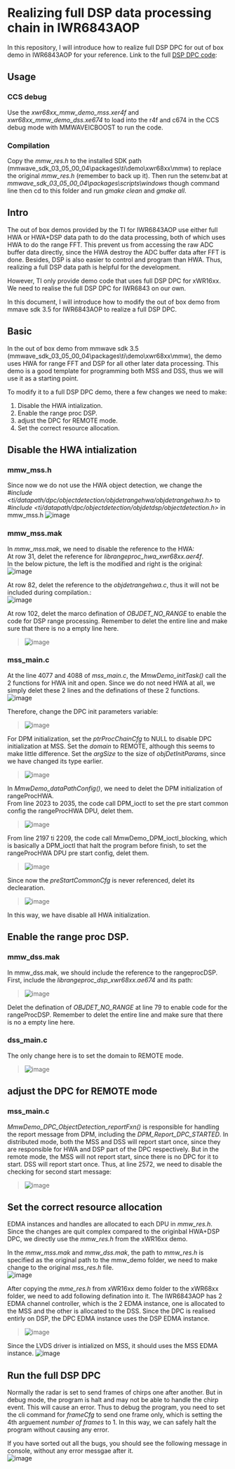 # Realizing full DSP data processing chain in IWR6843AOP

In this repository, I will introduce how to realize full DSP DPC for out of box demo in IWR6843AOP for your reference.
Link to the full [DSP DPC code](https://github.com/pauloohaha/IWR6843AOPfullDspDpc/blob/main/xwr68xxFullDPC.zip):

## Usage
### CCS debug
Use the *xwr68xx_mmw_demo_mss.xer4f* and *xwr68xx_mmw_demo_dss.xe674* to load into the r4f and c674 in the CCS debug mode with MMWAVEICBOOST to run the code.  

### Compilation
Copy the *mmw_res.h* to the installed SDK path (mmwave_sdk_03_05_00_04\packages\ti\demo\xwr68xx\mmw) to replace the original *mmw_res.h* (remember to back up it). Then run the setenv.bat at *mmwave_sdk_03_05_00_04\packages\scripts\windows* though command line then cd to this folder and run *gmake clean* and *gmake all*.

## Intro
The out of box demos provided by the TI for IWR6843AOP use either full HWA or HWA+DSP data path to do the data processing, both of which uses HWA to do the range FFT. This prevent us from accessing the raw ADC buffer data directly, since the HWA destroy the ADC buffer data after FFT is done. Besides, DSP is also easier to control and program than HWA. Thus, realizing a full DSP data path is helpful for the development.  

However, TI only provide demo code that uses full DSP DPC for xWR16xx. We need to realise the full DSP DPC for IWR6843 on our own.  
  
In this document, I will introduce how to modify the out of box demo from mmave sdk 3.5 for IWR6843AOP to realize a full DSP DPC.  
  
## Basic
In the out of box demo from mmwave sdk 3.5 (mmwave_sdk_03_05_00_04\packages\ti\demo\xwr68xx\mmw), the demo uses HWA for range FFT and DSP for all other later data processing. This demo is a good template for programming both MSS and DSS, thus we will use it as a starting point.  

To modify it to a full DSP DPC demo, there a few changes we need to make:  
1. Disable the HWA intialization.  
2. Enable the range proc DSP.  
3. adjust the DPC for REMOTE mode.  
4. Set the correct resource allocation.  
  
## Disable the HWA intialization

### mmw_mss.h
Since now we do not use the HWA object detection, we change the  *#include <ti/datapath/dpc/objectdetection/objdetrangehwa/objdetrangehwa.h>* to *#include <ti/datapath/dpc/objectdetection/objdetdsp/objectdetection.h>* in mmw_mss.h
![image](https://user-images.githubusercontent.com/85469000/189802575-7ccd5c05-b90e-4902-98fe-eb64832b9b04.png)

### mmw_mss.mak
In *mmw_mss.mak*, we need to disable the reference to the HWA:  
At row 31, delet the reference for *librangeproc_hwa_xwr68xx.aer4f*.  
In the below picture, the left is the modified and right is the original:  
![image](https://user-images.githubusercontent.com/85469000/189803098-37407bcc-1bdf-4da1-9124-e9cf5fa344ed.png)  

At row 82, delet the reference to the *objdetrangehwa.c*, thus it will not be included during compilation.:   
![image](https://user-images.githubusercontent.com/85469000/189803409-1626f56d-d2c4-4645-b3d5-852dead755a9.png)

At row 102, delet the marco defination of *OBJDET_NO_RANGE* to enable the code for DSP range processing. Remember to delet the entire line and make sure that there is no a empty line here.  
>![image](https://user-images.githubusercontent.com/85469000/189803463-d0a64bc6-a433-4edf-ac00-d018d067681a.png)
  
### mss_main.c
At the line 4077 and 4088 of *mss_main.c*, the *MmwDemo_initTask()* call the 2 functions for HWA init and open. Since we do not need HWA at all, we simply delet these 2 lines and the definations of these 2 functions.  
![image](https://user-images.githubusercontent.com/85469000/189802158-37375cf4-ae76-4385-a4c1-fed8ad022b5f.png)  
  
Therefore, change the DPC init parameters variable:  
>![image](https://user-images.githubusercontent.com/85469000/189802640-40d9a67f-81f1-4b61-b44e-87b9ae66c5ff.png)  

For DPM initialization, set the *ptrProcChainCfg* to NULL to disable DPC initialization at MSS. Set the *domain* to REMOTE, although this seems to make little difference. Set the *argSize* to the size of *objDetInitParams*, since we have changed its type earlier.  
>![image](https://user-images.githubusercontent.com/85469000/189803819-5987f5a2-1af1-46c6-ab69-69c2c5c60749.png)  

  
In *MmwDemo_dataPathConfig()*, we need to delet the DPM initialization of rangeProcHWA.  
From line 2023 to 2035, the code call DPM_ioctl to set the pre start common config the rangeProcHWA DPU, delet them.
>![image](https://user-images.githubusercontent.com/85469000/189804185-0d172d8a-20b8-4645-b52c-716bffda9e85.png)  

From line 2197 ti 2209, the code call MmwDemo_DPM_ioctl_blocking, which is basically a DPM_ioctl that halt the program before finish, to set the rangeProcHWA DPU pre start config, delet them.  
>![image](https://user-images.githubusercontent.com/85469000/189804429-2d1fc181-0b7b-42c0-9457-9a701f38d95c.png)  

Since now the *preStartCommonCfg* is never referenced, delet its declearation.  
>![image](https://user-images.githubusercontent.com/85469000/189804603-e12c96e4-f1f8-4d95-b25b-cafb28cabf5b.png)

In this way, we have disable all HWA initialization.  

## Enable the range proc DSP.  
### mmw_dss.mak
In mmw_dss.mak, we should include the reference to the rangeprocDSP. First, include the *librangeproc_dsp_xwr68xx.ae674* and its path:  
>![image](https://user-images.githubusercontent.com/85469000/189805009-6b91a890-5661-4677-9090-c8f6cb7fe838.png)  

Delet the defination of *OBJDET_NO_RANGE* at line 79 to enable code for the rangeProcDSP. Remember to delet the entire line and make sure that there is no a empty line here.

### dss_main.c
The only change here is to set the domain to REMOTE mode.  
>![image](https://user-images.githubusercontent.com/85469000/189805217-8c426d5c-bdac-44c7-b750-b8749ff46d5c.png)

## adjust the DPC for REMOTE mode
### mss_main.c
*MmwDemo_DPC_ObjectDetection_reportFxn()* is responsible for handling the report message from DPM, including the *DPM_Report_DPC_STARTED*. In distributed mode, both the MSS and DSS will report start once, since they are responsible for HWA and DSP part of the DPC respectively. But in the remote mode, the MSS will not report start, since there is no DPC for it to start. DSS will report start once. Thus, at line 2572, we need to disable the checking for second start message:  
>![image](https://user-images.githubusercontent.com/85469000/189814834-ba97964d-0436-4990-b137-33772af51e7b.png)

## Set the correct resource allocation
EDMA instances and handles are allocated to each DPU in *mmw_res.h*. Since the changes are quit complex compared to the originbal HWA+DSP DPC, we directly use the *mmw_res.h* from the xWR16xx demo.  

In the *mmw_mss.mak* and *mmw_dss.mak*, the path to *mmw_res.h* is specified as the original path to the mmw_demo folder, we need to make change to the original *mss_res.h* file.  
![image](https://user-images.githubusercontent.com/85469000/189815596-bfc09b5c-e93b-4f84-a866-512c2edb31a1.png)

After copying the *mme_res.h* from xWR16xx demo folder to the xWR68xx folder, we need to add following defination into it. The IWR6843AOP has 2 EDMA channel controller, which is the 2 EDMA instance, one is allocated to the MSS and the other is allocated to the DSS. Since the DPC is realised entirly on DSP, the DPC EDMA instance uses the DSP EDMA instance.  
>![image](https://user-images.githubusercontent.com/85469000/189816003-6fedb497-f312-4d4a-9b6a-c353a8ee0418.png)

Since the LVDS driver is intialized on MSS, it should uses the MSS EDMA instance.
![image](https://user-images.githubusercontent.com/85469000/189816193-7865ca28-04e9-4a8b-b4de-a2c586330b26.png)

## Run the full DSP DPC
Normally the radar is set to send frames of chirps one after another. But in debug mode, the program is halt and may not be able to handle the chirp event. This will cause an error. Thus to debug the program, you need to set the cli command for *frameCfg* to send one frame only, which is setting the 4th arguement *number of frames* to 1. In this way, we can safely halt the program without causing any error.  

If you have sorted out all the bugs, you should see the following message in console, without any error messgae after it.  
![image](https://user-images.githubusercontent.com/85469000/189818260-2d0143fc-19ba-4bb3-a91c-56abdf52b541.png)


